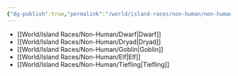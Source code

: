 ```yaml
---
{"dg-publish":true,"permalink":"/world/island-races/non-human/non-humans/"}
---
```



- [[World/Island Races/Non-Human/Dwarf\|Dwarf]]
- [[World/Island Races/Non-Human/Dryad\|Dryad]]
- [[World/Island Races/Non-Human/Goblin\|Goblin]]
- [[World/Island Races/Non-Human/Elf\|Elf]]
- [[World/Island Races/Non-Human/Tiefling\|Tiefling]]